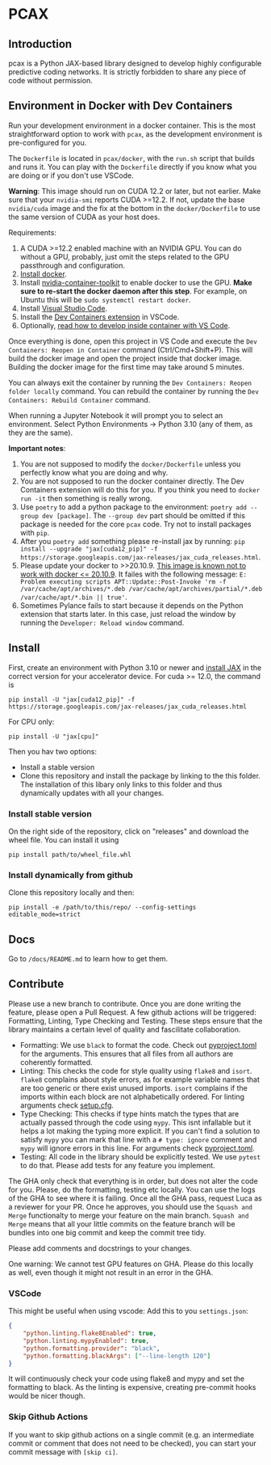 # PCAX

## Introduction

pcax is a Python JAX-based library designed to develop highly configurable predictive coding networks. It is strictly forbidden to share any piece of code without permission.

## Environment in Docker with Dev Containers

Run your development environment in a docker container. This is the most straightforward option to work with `pcax`, as the development environment is pre-configured for you.

The `Dockerfile` is located in `pcax/docker`, with the `run.sh` script that builds and runs it. You can play with the `Dockerfile` directly if you know what you are doing or if you don't use VSCode.

**Warning**: This image should run on CUDA 12.2 or later, but not earlier. Make sure that your `nvidia-smi` reports CUDA >=12.2. If not, update the base `nvidia/cuda` image and the fix at the bottom in the `docker/Dockerfile` to use the same version of CUDA as your host does.

Requirements:

1. A CUDA >=12.2 enabled machine with an NVIDIA GPU. You can do without a GPU, probably, just omit the steps related to the GPU passthrough and configuration.
2. [Install docker](https://docs.docker.com/engine/install/).
3. Install [nvidia-container-toolkit](https://github.com/NVIDIA/nvidia-container-toolkit) to enable docker to use the GPU. **Make sure to re-start the docker daemon after this step**. For example, on Ubuntu this will be `sudo systemctl restart docker`.
4. Install [Visual Studio Code](https://code.visualstudio.com/download).
5. Install the [Dev Containers extension](https://marketplace.visualstudio.com/items?itemName=ms-vscode-remote.remote-containers) in VSCode.
6. Optionally, [read how to develop inside container with VS Code](https://code.visualstudio.com/docs/devcontainers/containers).

Once everything is done, open this project in VS Code and execute the `Dev Containers: Reopen in Container` command (Ctrl/Cmd+Shift+P). This will build the docker image and open the project inside that docker image. Building the docker image for the first time may take around 5 minutes.

You can always exit the container by running the `Dev Containers: Reopen folder locally` command.
You can rebuild the container by running the `Dev Containers: Rebuild Container` command.

When running a Jupyter Notebook it will prompt you to select an environment. Select Python Environments -> Python 3.10 (any of them, as they are the same).

**Important notes**:
1. You are not supposed to modify the `docker/Dockerfile` unless you perfectly know what you are doing and why.
1. You are not supposed to run the docker container directly. The Dev Containers extension will do this for you. If you think you need to `docker run -it` then something is really wrong.
1. Use `poetry` to add a python package to the environment: `poetry add --group dev [package]`. The `--group dev` part should be omitted if this package is needed for the core `pcax` code. Try not to install packages with `pip`.
1. After you `poetry add` something please re-install jax by running: `pip install --upgrade "jax[cuda12_pip]" -f https://storage.googleapis.com/jax-releases/jax_cuda_releases.html`.
1. Please update your docker to >>20.10.9. [This image is known not to work with docker <= 20.10.9](https://stackoverflow.com/questions/71941032/why-i-cannot-run-apt-update-inside-a-fresh-ubuntu22-04). It failes with the following message: `E: Problem executing scripts APT::Update::Post-Invoke 'rm -f /var/cache/apt/archives/*.deb /var/cache/apt/archives/partial/*.deb /var/cache/apt/*.bin || true'`.
1. Sometimes Pylance fails to start because it depends on the Python extension that starts later. In this case, just reload the window by running the `Developer: Reload window` command.

## Install

First, create an environment with Python 3.10 or newer and [install JAX](https://github.com/google/jax#installation) in the correct version for your accelerator device. For cuda >= 12.0, the command is

```shell
pip install -U "jax[cuda12_pip]" -f https://storage.googleapis.com/jax-releases/jax_cuda_releases.html
```

For CPU only:

```shell
pip install -U "jax[cpu]"
```

Then you hav two options:

-   Install a stable version
-   Clone this repository and install the package by linking to the this folder. The installation of this libary only links to this folder and thus dynamically updates with all your changes.

### Install stable version

On the right side of the repository, click on "releases" and download the wheel file. You can install it using

```shell
pip install path/to/wheel_file.whl
```

### Install dynamically from github

Clone this repository locally and then:

```shell
pip install -e /path/to/this/repo/ --config-settings editable_mode=strict
```

## Docs

Go to `/docs/README.md` to learn how to get them.

## Contribute

Please use a new branch to contribute. Once you are done writing the feature, please open a Pull Request. A few github actions will be triggered: Formatting, Linting, Type Checking and Testing. These steps ensure that the library maintains a certain level of quality and fascilitate collaboration.

-   Formatting: We use `black` to format the code. Check out [pyproject.toml](pyproject.toml) for the arguments. This ensures that all files from all authors are coherently formatted.
-   Linting: This checks the code for style quality using `flake8` and `isort`. `flake8` complains about style errors, as for example variable names that are too generic or there exist unused imports. `isort` complains if the imports within each block are not alphabetically ordered. For linting arguments check [setup.cfg](setup.cfg).
-   Type Checking: This checks if type hints match the types that are actually passed through the code using `mypy`. This isnt infallable but it helps a lot making the typing more explicit. If you can't find a solution to satisfy `mypy` you can mark that line with a `# type: ignore` comment and `mypy` will ignore errors in this line. For arguments check [pyproject.toml](pyproject.toml).
-   Testing: All code in the library should be explicitly tested. We use `pytest` to do that. Please add tests for any feature you implement.

The GHA only check that everything is in order, but does not alter the code for you. Please, do the formatting, testing etc locally. You can use the logs of the GHA to see where it is failing. Once all the GHA pass, request Luca as a reviewer for your PR. Once he approves, you should use the `Squash and Merge` functionalty to merge your feature on the main branch. `Squash and Merge` means that all your little commits on the feature branch will be bundles into one big commit and keep the commit tree tidy.

Please add comments and docstrings to your changes.

One warning: We cannot test GPU features on GHA. Please do this locally as well, even though it might not result in an error in the GHA.

### VSCode

This might be useful when using vscode:
Add this to you `settings.json`:

```json
{
    "python.linting.flake8Enabled": true,
    "python.linting.mypyEnabled": true,
    "python.formatting.provider": "black",
    "python.formatting.blackArgs": ["--line-length 120"]
}
```

It will continuously check your code using flake8 and mypy and set the formatting to black. As the linting is expensive, creating pre-commit hooks would be nicer though.

### Skip Github Actions

If you want to skip github actions on a single commit (e.g. an intermediate commit or comment that does not need to be checked), you can start your commit message with `[skip ci]`.
